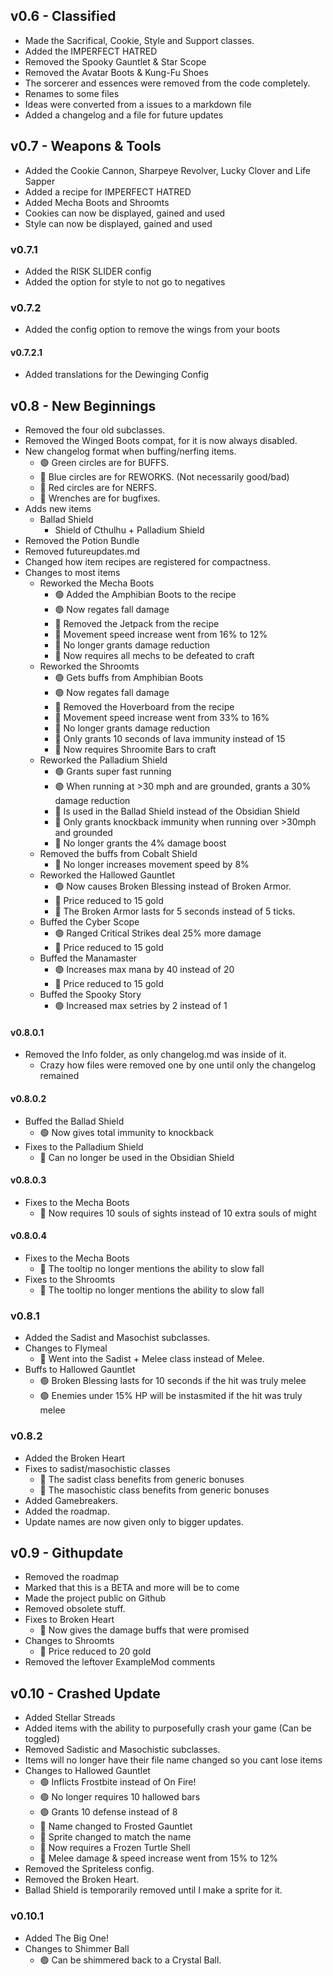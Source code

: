 ## v0.6 - Classified
- Made the Sacrifical, Cookie, Style and Support classes.
- Added the IMPERFECT HATRED
- Removed the Spooky Gauntlet & Star Scope
- Removed the Avatar Boots & Kung-Fu Shoes
- The sorcerer and essences were removed from the code completely.
- Renames to some files
- Ideas were converted from a issues to a markdown file
- Added a changelog and a file for future updates
## v0.7 - Weapons & Tools
- Added the Cookie Cannon, Sharpeye Revolver, Lucky Clover and Life Sapper
- Added a recipe for IMPERFECT HATRED
- Added Mecha Boots and Shroomts
- Cookies can now be displayed, gained and used
- Style can now be displayed, gained and used
### v0.7.1
- Added the RISK SLIDER config
- Added the option for style to not go to negatives
### v0.7.2
- Added the config option to remove the wings from your boots
#### v0.7.2.1
- Added translations for the Dewinging Config
## v0.8 - New Beginnings
- Removed the four old subclasses.
- Removed the Winged Boots compat, for it is now always disabled.
- New changelog format when buffing/nerfing items.
    - 🟢 Green circles are for BUFFS.
    - 🔵 Blue circles are for REWORKS. (Not necessarily good/bad)
    - 🔴 Red circles are for NERFS.
    - 🔧 Wrenches are for bugfixes.
- Adds new items
    - Ballad Shield
        - Shield of Cthulhu + Palladium Shield
- Removed the Potion Bundle
- Removed futureupdates.md
- Changed how item recipes are registered for compactness.
- Changes to most items
    - Reworked the Mecha Boots
        - 🟢 Added the Amphibian Boots to the recipe
        - 🟢 Now regates fall damage
        - 🔵 Removed the Jetpack from the recipe
        - 🔴 Movement speed increase went from 16% to 12%
        - 🔴 No longer grants damage reduction
        - 🔴 Now requires all mechs to be defeated to craft
    - Reworked the Shroomts
        - 🟢 Gets buffs from Amphibian Boots
        - 🟢 Now regates fall damage
        - 🔵 Removed the Hoverboard from the recipe
        - 🔴 Movement speed increase went from 33% to 16%
        - 🔴 No longer grants damage reduction
        - 🔴 Only grants 10 seconds of lava immunity instead of 15
        - 🔴 Now requires Shroomite Bars to craft
    - Reworked the Palladium Shield
        - 🟢 Grants super fast running
        - 🟢 When running at >30 mph and are grounded, grants a 30% damage reduction
        - 🔵 Is used in the Ballad Shield instead of the Obsidian Shield
        - 🔴 Only grants knockback immunity when running over >30mph and grounded
        - 🔴 No longer grants the 4% damage boost
    - Removed the buffs from Cobalt Shield
        - 🔴 No longer increases movement speed by 8%
    - Reworked the Hallowed Gauntlet
        - 🟢 Now causes Broken Blessing instead of Broken Armor.
        - 🔵 Price reduced to 15 gold
        - 🔧 The Broken Armor lasts for 5 seconds instead of 5 ticks.
    - Buffed the Cyber Scope
        - 🟢 Ranged Critical Strikes deal 25% more damage
        - 🔵 Price reduced to 15 gold
    - Buffed the Manamaster
        - 🟢 Increases max mana by 40 instead of 20
        - 🔵 Price reduced to 15 gold
    - Buffed the Spooky Story
        - 🟢 Increased max setries by 2 instead of 1
#### v0.8.0.1
- Removed the Info folder, as only changelog.md was inside of it.
    - Crazy how files were removed one by one until only the changelog remained
#### v0.8.0.2
- Buffed the Ballad Shield
    - 🟢 Now gives total immunity to knockback
- Fixes to the Palladium Shield
    - 🔧 Can no longer be used in the Obsidian Shield
#### v0.8.0.3
- Fixes to the Mecha Boots
    - 🔧 Now requires 10 souls of sights instead of 10 extra souls of might
#### v0.8.0.4
- Fixes to the Mecha Boots
    - 🔧 The tooltip no longer mentions the ability to slow fall
- Fixes to the Shroomts
    - 🔧 The tooltip no longer mentions the ability to slow fall
### v0.8.1
- Added the Sadist and Masochist subclasses.
- Changes to Flymeal
    - 🔵 Went into the Sadist + Melee class instead of Melee.
- Buffs to Hallowed Gauntlet
    - 🟢 Broken Blessing lasts for 10 seconds if the hit was truly melee
    - 🟢 Enemies under 15% HP will be instasmited if the hit was truly melee
### v0.8.2
- Added the Broken Heart
- Fixes to sadist/masochistic classes
    - 🔧 The sadist class benefits from generic bonuses
    - 🔧 The masochistic class benefits from generic bonuses
- Added Gamebreakers.
- Added the roadmap.
- Update names are now given only to bigger updates.
## v0.9 - Githupdate
- Removed the roadmap
- Marked that this is a BETA and more will be to come
- Made the project public on Github
- Removed obsolete stuff.
- Fixes to Broken Heart
    - 🔧 Now gives the damage buffs that were promised
- Changes to Shroomts
    - 🔵 Price reduced to 20 gold
- Removed the leftover ExampleMod comments
## v0.10 - Crashed Update
- Added Stellar Streads
- Added items with the ability to purposefully crash your game (Can be toggled)
- Removed Sadistic and Masochistic subclasses.
- Items will no longer have their file name changed so you cant lose items
- Changes to Hallowed Gauntlet
    - 🟢 Inflicts Frostbite instead of On Fire!
    - 🟢 No longer requires 10 hallowed bars
    - 🟢 Grants 10 defense instead of 8
    - 🔵 Name changed to Frosted Gauntlet
    - 🔵 Sprite changed to match the name
    - 🔴 Now requires a Frozen Turtle Shell
    - 🔴 Melee damage & speed increase went from 15% to 12%
- Removed the Spriteless config.
- Removed the Broken Heart.
- Ballad Shield is temporarily removed until I make a sprite for it.
### v0.10.1
- Added The Big One!
- Changes to Shimmer Ball
    - 🟢 Can be shimmered back to a Crystal Ball.